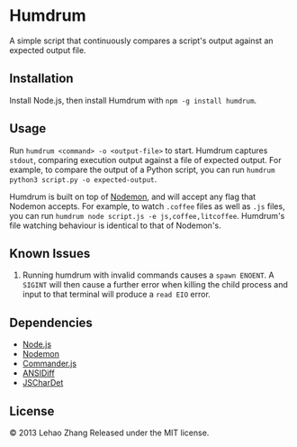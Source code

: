 # Humdrum
A simple script that continuously compares a script's output against an expected output file.

## Installation
Install Node.js, then install Humdrum with `npm -g install humdrum`.

## Usage
Run `humdrum <command> -o <output-file>` to start. Humdrum captures `stdout`, comparing execution output against a file of expected output. For example, to compare the output of a Python script, you can run `humdrum python3 script.py -o expected-output`.

Humdrum is built on top of [Nodemon](https://github.com/remy/nodemon), and will accept any flag that Nodemon accepts. For example, to watch `.coffee` files as well as `.js` files, you can run `humdrum node script.js -e js,coffee,litcoffee`. Humdrum's file watching behaviour is identical to that of Nodemon's.

## Known Issues
1. Running humdrum with invalid commands causes a `spawn ENOENT`. A `SIGINT` will then cause a further error when killing the child process and input to that terminal will produce a `read EIO` error.

## Dependencies
* [Node.js](joyent/node)
* [Nodemon](remy/nodemon)
* [Commander.js](visionmedia/commander.js)
* [ANSIDiff](trentm/node-ansidiff)
* [JSCharDet](aadsm/jschardet)

## License
&copy; 2013 Lehao Zhang
Released under the MIT license.
